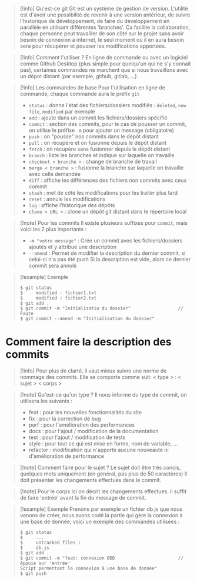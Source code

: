 >[!info] Qu'est-ce git
>Git est un système de gestion de version.
>L'utilité est d'avoir une possibilité de revenir à une version antérieur, de suivre l'historique de développement, de faire du développement en parallèle en utilisant différentes 'branches'.
>Ça facilite la collaboration, chaque personne peut travailler de son côté sur le projet sans avoir besoin de connexion à internet, le seul moment où il en aura besoin sera pour récupérer et pousser les modifications apportées.

> [!info] Comment l'utiliser ?
> En ligne de commande ou avec un logiciel comme Github Desktop (plus simple pour quelqu'un qui ne s'y connait pas), certaines commandes ne marchent que si nous travaillons avec un dépot distant (par exemple, github, gitlab, ...)

>[!info] Les commandes de base
>Pour l'utilisation en ligne de commande, chaque commande aura le préfix ``git``
>- ``status`` : donne l'état des fichiers/dossiers modifiés : ``deleted``, ``new file``, ``modified`` par exemple
>- ``add`` : ajoute dans un commit les fichiers/dossiers spécifié
>- ``commit`` : section des commits, pour le cas de pousser un commit, on utilise le préfixe ``-m`` pour ajouter un message (obligatoire) 
>- ``push`` : on "pousse" nos commits dans le dépôt distant
>- ``pull`` : on récupère et on fusionne depuis le dépôt distant
>- ``fetch`` : on récupère sans fusionner depuis le dépôt distant
>- ``branch`` : liste les branches et indique sur laquelle on travaille
>- ``checkout < branche >`` : change de branche de travail
>- ``merge < branche >`` : fusionne la branche sur laquelle on travaille avec celle demandée
>- ``diff`` : affiche les différences des fichiers non commits avec ceux commit
>- ``stash`` : met de côté les modifications pour les traiter plus tard
>- ``reset`` : annule les modifications
>- ``log`` : affiche l'historique des dépôts
>- ``clone < URL >`` : clone un dépôt git distant dans le répertoire local


>[!note] Pour les commits
>Il existe plusieurs suffixes pour ``commit``, mais voici les 2 plus importants :
>- ``-m "votre message"`` : Crée un commit avec les fichiers/dossiers ajoutés et y attribue une description
>- ``--amend`` : Permet de modifier la description du dernier commit, si celui-ci n'a pas été push
>  Si la description est vide, alors ce dernier commit sera annulé

>[!example] Exemple
>```
>$ git status
>$     modified : fichier1.txt
>$     modified : fichier2.txt
>$ git add .
>$ git commit -m "Initialisatio du dossier"                  // Faute
>$ git commit --amend -m "Initialisation du dossier"
>```

# Comment faire la description des commits

>[!info] 
>Pour plus de clarté, il vaut mieux suivre une norme de nommage des commits.
>Elle se comporte comme suit:
>< type > : < sujet >
>< corps >

> [!note] Qu'est-ce qu'un type ?
> Il nous informe du type de commit, on utilisera les suivants :
> - feat : pour les nouvelles fonctionnalités du site
> - fix : pour la correction de bug
> - perf : pour l'amélioration des performances
> - docs : pour l'ajout / modification de la documentation
> - test : pour l'ajout / modification de tests
> - style : pour tout ce qui est mise en forme, nom de variable, ...
> - refactor : modification qui n'apporte aucune nouveauté ni d'amélioration de performance

>[!note] Comment faire pour le sujet ?
>Le sujet doit être très concis, quelques mots uniquement (en général, pas plus de 50 caractères)
>Il doit présenter les changements effectués dans le commit.

>[!note] Pour le corps
>Ici on décrit les changements effectués. il suffit de faire 'entrée' avant la fin du message de commit.

> [!example] Exemple
> Prenons par exemple un fichier db.js que nous venons de créer, nous avons codé la partie qui gère la connexion à une base de donnée, voici un exemple des commandes utilisées :
> ```
> $ git status
> $     ...
> $     untracked files :
> $     db.js
> $ git add .
> $ git commit -m "feat: connexion BDD                        // Appuie sur 'entrée'
> Script permettant la connexion à une base de donnée"
> $ git push
> ```
